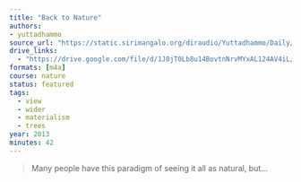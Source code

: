 ```yaml
---
title: "Back to Nature"
authors:
- yuttadhammo
source_url: "https://static.sirimangalo.org/diraudio/Yuttadhammo/Daily/130401_nature.mp3"
drive_links:
  - "https://drive.google.com/file/d/1J0jT0Lb8u14BovtnNrvMYxAL124AV4iL/view?usp=sharing"
formats: [m4a]
course: nature
status: featured
tags:
  - view
  - wider
  - materialism
  - trees
year: 2013
minutes: 42
---
```


> Many people have this paradigm of seeing it all as natural, but...

